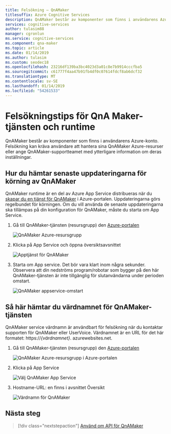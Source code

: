 ```yaml
---
title: Felsökning – QnAMaker
titlesuffix: Azure Cognitive Services
description: QnAMaker består av komponenter som finns i användarens Azure-konto. Felsökning kan kräva användare att hantera sina QnAMaker Azure-resurser eller ange QnAMaker-supportteamet med ytterligare information om deras inställningar.
services: cognitive-services
author: tulasim88
manager: cgronlun
ms.service: cognitive-services
ms.component: qna-maker
ms.topic: article
ms.date: 01/14/2019
ms.author: tulasim
ms.custom: seodec18
ms.openlocfilehash: 23216df139ba3bc4023d3a01c8e7b9914cccfba5
ms.sourcegitcommit: c61777f4aa47b91fb4df0c07614fdcf8ab6dcf32
ms.translationtype: MT
ms.contentlocale: sv-SE
ms.lasthandoff: 01/14/2019
ms.locfileid: "54261533"
---
```

# <a name="troubleshooting-tips-to-support-the-qna-maker-service-and-runtime"></a>Felsökningstips för QnA Maker-tjänsten och runtime
QnAMaker består av komponenter som finns i användarens Azure-konto. Felsökning kan kräva användare att hantera sina QnAMaker Azure-resurser eller ange QnAMaker-supportteamet med ytterligare information om deras inställningar.

## <a name="how-to-get-latest-qnamaker-runtime-updates"></a>Hur du hämtar senaste uppdateringarna för körning av QnAMaker
QnAMaker runtime är en del av Azure App Service distribueras när du [skapar du en tjänst för QnAMaker](./set-up-qnamaker-service-azure.md) i Azure-portalen. Uppdateringarna görs regelbundet för körningen. Om du vill använda de senaste uppdateringarna ska tillämpas på din konfiguration för QnAMaker, måste du starta om App Service.
1. Gå till QnAMaker-tjänsten (resursgrupp) den [Azure-portalen](https://portal.azure.com)

    ![QnAMaker Azure-resursgrupp](../media/qnamaker-how-to-troubleshoot/qnamaker-azure-resourcegroup.png)

2. Klicka på App Service och öppna översiktsavsnittet

     ![Apptjänst för QnAMaker](../media/qnamaker-how-to-troubleshoot/qnamaker-azure-appservice.png)

3. Starta om App service. Det bör vara klart inom några sekunder. Observera att din nedströms program/robotar som bygger på den här QnAMaker-tjänsten är inte tillgänglig för slutanvändarna under perioden omstart.

    ![QnAMaker appservice-omstart](../media/qnamaker-how-to-upgrade-qnamaker/qnamaker-appservice-restart.png)

## <a name="how-to-get-the-qnamaker-service-hostname"></a>Så här hämtar du värdnamnet för QnAMaker-tjänsten
QnAMaker service värdnamn är användbart för felsökning när du kontaktar supporten för QnAMaker eller UserVoice. Värdnamnet är en URL för det här formatet: https://*{värdnamnet}*. azurewebsites.net.
    
1. Gå till QnAMaker-tjänsten (resursgrupp) den [Azure-portalen](https://portal.azure.com)

    ![QnAMaker Azure-resursgrupp i Azure-portalen](../media/qnamaker-how-to-troubleshoot/qnamaker-azure-resourcegroup.png)

2. Klicka på App Service

     ![Välj QnAMaker App Service](../media/qnamaker-how-to-troubleshoot/qnamaker-azure-appservice.png)

3. Hostname-URL: en finns i avsnittet Översikt

    ![Värdnamn för QnAMaker](../media/qnamaker-how-to-troubleshoot/qnamaker-azure-gethostname.png)
    

## <a name="next-steps"></a>Nästa steg

> [!div class="nextstepaction"]
> [Använd om API för QnAMaker](./upgrade-qnamaker-service.md)
